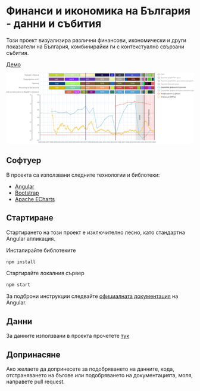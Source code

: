 # Финанси и икономика на България - данни и събития

Този проект визуализира различни финансови, икономически и други показатели на България, комбинирайки ги с контекстуално свързани събития.

[Демо](https://ibbk-rnd.github.io/bulfin-bigtime)

![Cover](public/images/cover.png)

## Софтуер

В проекта са използвани следните технологии и библотеки:

- [Angular](https://angular.dev/installation)
- [Bootstrap](https://getbootstrap.com/)
- [Apache ECharts](https://echarts.apache.org/examples/en/index.html)

## Стартиране

Стартирането на този проект е изключително лесно, като стандартна Angular апликация.

Инсталирайте библотеките

```bash
npm install
```

Стартирайте локалния сървер

```bash
npm start
```

За подброни инструкции следвайте [официалната документация](https://angular.dev/installation) на Angular.

## Данни
   
За данните използвани в проекта прочетете [тук](public/data/README.md)  

## Допринасяне

Ако желаете да допринесете за подобряването на данните, кода, отстраняването на бъгове или подобряването на документацията, моля, направете pull request.  
